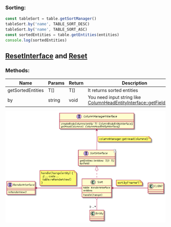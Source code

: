 ### Sorting: 
```javascript
const tableSort = table.getSortManager()
tableSort.by('name', TABLE_SORT_DESC)
tableSort.by('name', TABLE_SORT_ASC)
const sortedEntities = table.getEntities(entities)
console.log(sortedEntities)
```

## [ResetInterface](./ResetInterface.js) and [Reset](./Reset.js)

### Methods:

| Name | Params | Return | Description |
| --- | --- | --- | --- |
| getSortedEntities | T[]  | T[] | It returns sorted entities |
| by | string | void | You need input string like [ColumnHeadEntityInterface::getFieldName()](../../Entities/HeadColumn/ColumnHeadEntityInterface.js) |


![UML](./Sort.png)

